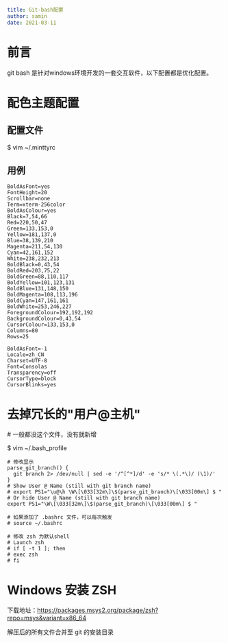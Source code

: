 ```yaml
title: Git-bash配置 
author: samin
date: 2021-03-11
```

# 前言

git bash 是针对windows环境开发的一套交互软件，以下配置都是优化配置。

# 配色主题配置

## 配置文件

\$ vim ~/.minttyrc

## 用例

```properties
BoldAsFont=yes
FontHeight=20
Scrollbar=none
Term=xterm-256color
BoldAsColour=yes
Black=7,54,66
Red=220,50,47
Green=133,153,0
Yellow=181,137,0
Blue=38,139,210
Magenta=211,54,130
Cyan=42,161,152
White=238,232,213
BoldBlack=0,43,54
BoldRed=203,75,22
BoldGreen=88,110,117
BoldYellow=101,123,131
BoldBlue=131,148,150
BoldMagenta=108,113,196
BoldCyan=147,161,161
BoldWhite=253,246,227
ForegroundColour=192,192,192
BackgroundColour=0,43,54
CursorColour=133,153,0
Columns=80
Rows=25

BoldAsFont=-1
Locale=zh_CN
Charset=UTF-8
Font=Consolas
Transparency=off
CursorType=block
CursorBlinks=yes
```

# 去掉冗长的"用户@主机"

\# 一般都没这个文件，没有就新增

\$ vim ~/.bash_profile

```shell
# 修改显示
parse_git_branch() {
  git branch 2> /dev/null | sed -e '/^[^*]/d' -e 's/* \(.*\)/ (\1)/'
}
# Show User @ Name (still with git branch name)
# export PS1="\u@\h \W\[\033[32m\]\$(parse_git_branch)\[\033[00m\] $ "
# Or hide User @ Name (still with git branch name)
export PS1="\W\[\033[32m\]\$(parse_git_branch)\[\033[00m\] $ "

# 如果添加了 .bashrc 文件，可以每次触发
# source ~/.bashrc

# 修改 zsh 为默认shell
# Launch zsh
# if [ -t 1 ]; then
# exec zsh
# fi
```

# Windows 安装 ZSH

下载地址：https://packages.msys2.org/package/zsh?repo=msys&variant=x86_64

解压后的所有文件合并至 git 的安装目录
